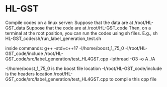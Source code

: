 # HL-GST

Compile codes on a linux server:
Suppose that the data are at /root/HL-GST_data
Suppose that the code are at /root/HL-GST_code
Then, on a terminal at the root position, you can run the codes using sh files. E.g.,
sh HL-GST_code/sh/run_label_generation_test.sh

inside commands:
g++ -std=c++17 -I/home/boost_1_75_0 -I/root/HL-GST_code/include /root/HL-GST_code/src/label_generation/test_HL4GST.cpp -lpthread -O3 -o A
./A


-I/home/boost_1_75_0   is the boost file location
-I/root/HL-GST_code/include  is the headers location
/root/HL-GST_code/src/label_generation/test_HL4GST.cpp  to compile this cpp file



